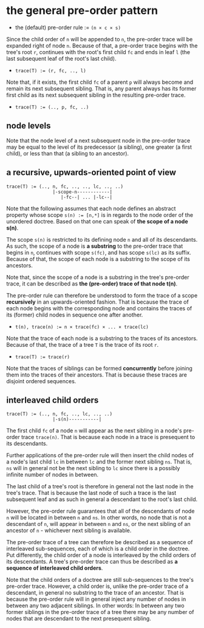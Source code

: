 
<!-- ======================================================================= -->
# the general pre-order pattern

* the (default) pre-order rule := `(n × c × s)`

Since the child order of `n` will be appended to `n`, the pre-order trace
will be expanded right of node `n`. Because of that, a pre-order trace begins
with the tree's root `r`, continues with the root's first child `fc` and ends
in leaf `l` (the last subsequent leaf of the root's last child).

* `trace(T) := (r, fc, .., l)`

Note that, if it exists, the first child `fc` of a parent `p` will always
become and remain its next subsequent sibling. That is, any parent always
has its former first child as its next subsequent sibling in the resulting
pre-order trace.

* `trace(T) := (.., p, fc, ..)`

<!-- ======================================================================= -->
## node levels

Note that the node level of a next subsequent node in the pre-order trace may
be equal to the level of its predecessor (a sibling), one greater (a first
child), or less than that (a sibling to an ancestor).

<!-- ======================================================================= -->
## a recursive, upwards-oriented point of view

```
trace(T) := (.., n, fc, .., .., lc, .., ..)
                 |-scope-n------------|
                    |-fc--| ... |-lc--|
```

Note that the following assumes that each node defines an abstract property
whose scope `s(n) := [n,*]` is in regards to the node order of the unordered
doctree. Based on that one can speak of **the scope of a node s(n)**.

The scope `s(n)` is restricted to its defining node `n` and all of its
descendants. As such, the scope of a node is **a substring** to the pre-order
trace that begins in `n`, continues with scope `s(fc)`, and has scope `s(lc)`
as its suffix. Because of that, the scope of each node is a substring to the
scope of its ancestors.

Note that, since the scope of a node is a substring in the tree's pre-order
trace, it can be described as **the (pre-order) trace of that node t(n)**.

The pre-order rule can therefore be understood to form the trace of a scope
**recursively** in an upwards-oriented fashion. That is because the trace of
each node begins with the corresponding node and contains the traces of its
(former) child nodes in sequence one after another.

* `t(n), trace(n) := n × trace(fc) × ... × trace(lc)`

Note that the trace of each node is a substring to the traces of its ancestors.
Because of that, the trace of a tree `T` is the trace of its root `r`.

* `trace(T) := trace(r)`

Note that the traces of siblings can be formed **concurrently** before joining
them into the traces of their ancestors. That is because these traces are
disjoint ordered sequences.

<!-- ======================================================================= -->
## interleaved child orders

```
trace(T) := (.., n, fc, .., lc, .., ..)
                 |-s(n)-----------|
```

The first child `fc` of a node `n` will appear as the next sibling in a node's
pre-order trace `trace(n)`. That is because each node in a trace is presequent
to its descendants.

Further applications of the pre-order rule will then insert the child nodes
of a node's last child `lc` in between `lc` and the former next sibling `ns`.
That is, `ns` will in general not be the next sibling to `lc` since there is
a possibly infinite number of nodes in between.

The last child of a tree's root is therefore in general not the last node in
the tree's trace. That is because the last node of such a trace is the last
subsequent leaf and as such in general a descendant to the root's last child.

However, the pre-order rule guarantees that all of the descendants of node `n`
will be located in between `n` and `ns`. In other words, no node that is not
a descendant of `n`, will appear in between `n` and `ns`, or the next sibling
of an ancestor of `n` - whichever next sibling is available.

The pre-order trace of a tree can therefore be described as a sequence of
interleaved sub-sequences, each of which is a child order in the doctree.
Put differently, the child order of a node is interleaved by the child
orders of its descendants. A tree's pre-order trace can thus be described
as **a sequence of interleaved child orders**.

Note that the child orders of a doctree are still sub-sequences to the tree's
pre-order trace. However, a child order is, unlike the pre-order trace of a
descendant, in general no substring to the trace of an ancestor. That is
because the pre-order rule will in general inject any number of nodes in
between any two adjacent siblings. In other words: In between any two former
siblings in the pre-order trace of a tree there may be any number of nodes
that are descendant to the next presequent sibling.
